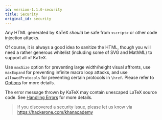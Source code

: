 ```yaml
---
id: version-1.1.0-security
title: Security
original_id: security
---
```

Any HTML generated by KaTeX *should* be safe from `<script>` or other code
injection attacks.

Of course, it is always a good idea to sanitize the HTML, though you will need
a rather generous whitelist (including some of SVG and MathML) to support
all of KaTeX.

Use `maxSize` option for preventing large width/height visual affronts,
use `maxExpand` for preventing infinite macro loop attacks, and
use `allowedProtocols` for preventing certain protocols in `\href`. Please
refer to [Options](options.md) for more details.

The error message thrown by KaTeX may contain unescaped LaTeX source code.
See [Handling Errors](error.md) for more details.

> If you discovered a security issue, please let us know via https://hackerone.com/khanacademy
